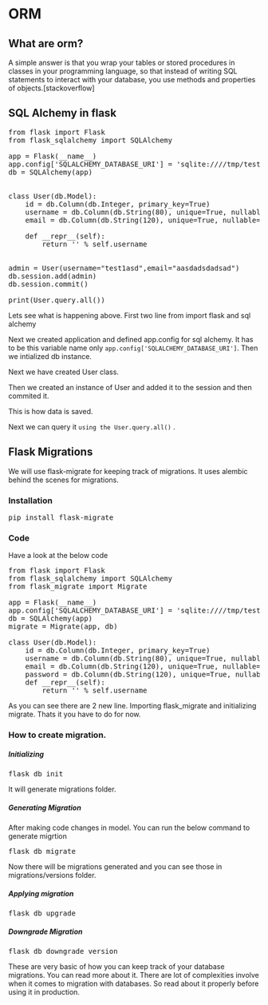 # ORM

## What are orm?

A simple answer is that you wrap your tables or stored procedures in classes in your programming language, so that instead of writing SQL statements to interact with your database, you use methods and properties of objects.[stackoverflow]

## SQL Alchemy in flask

<pre>
from flask import Flask
from flask_sqlalchemy import SQLAlchemy

app = Flask(__name__)
app.config['SQLALCHEMY_DATABASE_URI'] = 'sqlite:////tmp/test.db'
db = SQLAlchemy(app)


class User(db.Model):
    id = db.Column(db.Integer, primary_key=True)
    username = db.Column(db.String(80), unique=True, nullable=False)
    email = db.Column(db.String(120), unique=True, nullable=False)

    def __repr__(self):
        return '<User %r>' % self.username


admin = User(username="test1asd",email="aasdadsdadsad")
db.session.add(admin)
db.session.commit()

print(User.query.all())
</pre>

Lets see what is happening above. 
First two line from import flask and sql alchemy

Next we created application and defined app.config for sql alchemy. It has to be this variable name only `app.config['SQLALCHEMY_DATABASE_URI']`. Then we intialized db instance. 

Next we have created User class. 

Then we created an instance of User and added it to the session and then commited it. 

This is how data is saved. 

Next we can query it `using the User.query.all()` .



## Flask Migrations

We will use flask-migrate for keeping track of migrations. It uses alembic behind the scenes for migrations. 

### Installation 

<pre>
pip install flask-migrate
</pre>

### Code

Have a look at the below code

<pre>
from flask import Flask
from flask_sqlalchemy import SQLAlchemy
from flask_migrate import Migrate

app = Flask(__name__)
app.config['SQLALCHEMY_DATABASE_URI'] = 'sqlite:////tmp/test.db'
db = SQLAlchemy(app)
migrate = Migrate(app, db)

class User(db.Model):
    id = db.Column(db.Integer, primary_key=True)
    username = db.Column(db.String(80), unique=True, nullable=False)
    email = db.Column(db.String(120), unique=True, nullable=False)
    password = db.Column(db.String(120), unique=True, nullable=True)
    def __repr__(self):
        return '<User %r>' % self.username
</pre>

As you can see there are 2 new line. Importing flask_migrate and initializing migrate. Thats it you have to do for now. 

### How to create migration. 

##### Initializing

<pre>flask db init</pre>

It will generate migrations folder.

##### Generating Migration

After making code changes in model. You can run the below command to generate migrtion

<pre>flask db migrate</pre>

Now there will be migrations generated and you can see those in migrations/versions folder.

##### Applying migration

<pre>flask db upgrade</pre>

##### Downgrade Migration

<pre>flask db downgrade version</pre>

These are very basic of how you can keep track of your database migrations. You can read more about it. There are lot of complexities involve when it comes to migration with databases. So read about it properly before using it in production. 